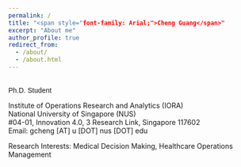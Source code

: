 ```yaml
---
permalink: /
title: "<span style="font-family: Arial;">Cheng Guang</span>"
excerpt: "About me"
author_profile: true
redirect_from: 
  - /about/
  - /about.html
---  
```

  
<br/>  
<span style="font-family: Arial;">Ph.D. Student</span>

Institute of Operations Research and Analytics (IORA)   
National University of Singapore (NUS)  
#04-01, Innovation 4.0, 3 Research Link, Singapore 117602  
Email: gcheng [AT] u [DOT] nus [DOT] edu  

Research Interests: Medical Decision Making, Healthcare Operations Management